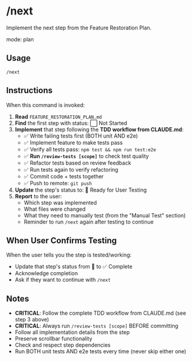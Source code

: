 # /next

Implement the next step from the Feature Restoration Plan.

mode: plan

## Usage

```
/next
```

## Instructions

When this command is invoked:

1. **Read** `FEATURE_RESTORATION_PLAN.md`
2. **Find** the first step with status: ⬜ Not Started
3. **Implement** that step following the **TDD workflow from CLAUDE.md**:
   - ✅ Write failing tests first (BOTH unit AND e2e)
   - ✅ Implement feature to make tests pass
   - ✅ Verify all tests pass: `npm test && npm run test:e2e`
   - ✅ **Run `/review-tests [scope]`** to check test quality
   - ✅ Refactor tests based on review feedback
   - ✅ Run tests again to verify refactoring
   - ✅ Commit code + tests together
   - ✅ Push to remote: `git push`
4. **Update** the step's status to: 🧪 Ready for User Testing
5. **Report** to the user:
   - Which step was implemented
   - What files were changed
   - What they need to manually test (from the "Manual Test" section)
   - Reminder to run `/next` again after testing to continue

## When User Confirms Testing

When the user tells you the step is tested/working:
- Update that step's status from 🧪 to ✅ Complete
- Acknowledge completion
- Ask if they want to continue with `/next`

## Notes

- **CRITICAL**: Follow the complete TDD workflow from CLAUDE.md (see step 3 above)
- **CRITICAL**: Always run `/review-tests [scope]` BEFORE committing
- Follow all implementation details from the step
- Preserve scrollbar functionality
- Check and respect step dependencies
- Run BOTH unit tests AND e2e tests every time (never skip either one)
